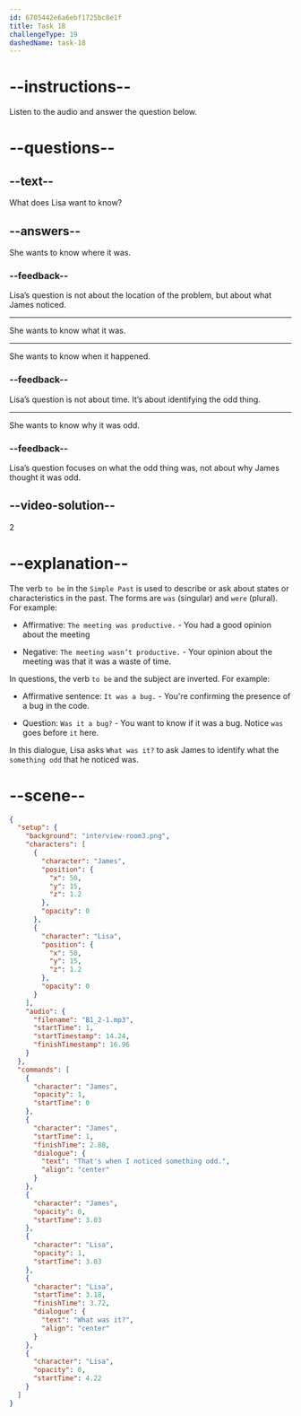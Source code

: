 ```yaml
---
id: 6705442e6a6ebf1725bc8e1f
title: Task 18
challengeType: 19
dashedName: task-18
---
```


<!-- (Audio) James: That's when I noticed something odd. Lisa: What was it? -->

# --instructions--

Listen to the audio and answer the question below.

# --questions--

## --text--

What does Lisa want to know?

## --answers--

She wants to know where it was.

### --feedback--

Lisa’s question is not about the location of the problem, but about what James noticed.

---

She wants to know what it was.

---

She wants to know when it happened.

### --feedback--

Lisa’s question is not about time. It’s about identifying the odd thing.

---

She wants to know why it was odd.

### --feedback--

Lisa’s question focuses on what the odd thing was, not about why James thought it was odd.

## --video-solution--

2

# --explanation--

The verb `to be` in the `Simple Past` is used to describe or ask about states or characteristics in the past. The forms are `was` (singular) and `were` (plural). For example:  

- Affirmative: `The meeting was productive.` - You had a good opinion about the meeting

- Negative: `The meeting wasn’t productive.` - Your opinion about the meeting was that it was a waste of time.

In questions, the verb `to be` and the subject are inverted. For example:

- Affirmative sentence: `It was a bug.` - You're confirming the presence of a bug in the code.

- Question: `Was it a bug?` - You want to know if it was a bug. Notice `was` goes before `it` here.

In this dialogue, Lisa asks `What was it?` to ask James to identify what the `something odd` that he noticed was.

# --scene--

```json
{
  "setup": {
    "background": "interview-room3.png",
    "characters": [
      {
        "character": "James",
        "position": {
          "x": 50,
          "y": 15,
          "z": 1.2
        },
        "opacity": 0
      },
      {
        "character": "Lisa",
        "position": {
          "x": 50,
          "y": 15,
          "z": 1.2
        },
        "opacity": 0
      }
    ],
    "audio": {
      "filename": "B1_2-1.mp3",
      "startTime": 1,
      "startTimestamp": 14.24,
      "finishTimestamp": 16.96
    }
  },
  "commands": [
    {
      "character": "James",
      "opacity": 1,
      "startTime": 0
    },
    {
      "character": "James",
      "startTime": 1,
      "finishTime": 2.88,
      "dialogue": {
        "text": "That's when I noticed something odd.",
        "align": "center"
      }
    },
    {
      "character": "James",
      "opacity": 0,
      "startTime": 3.03
    },
    {
      "character": "Lisa",
      "opacity": 1,
      "startTime": 3.03
    },
    {
      "character": "Lisa",
      "startTime": 3.18,
      "finishTime": 3.72,
      "dialogue": {
        "text": "What was it?",
        "align": "center"
      }
    },
    {
      "character": "Lisa",
      "opacity": 0,
      "startTime": 4.22
    }
  ]
}
```
